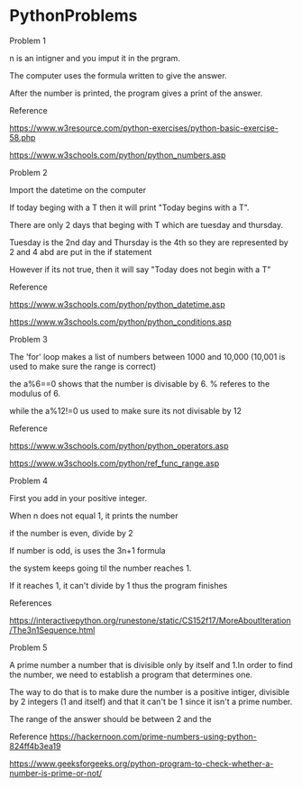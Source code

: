 # PythonProblems

Problem 1

n is an intigner and you imput it in the prgram.


The computer uses the formula written to give the answer.

After the number is printed, the program gives a print of the answer.

Reference

https://www.w3resource.com/python-exercises/python-basic-exercise-58.php

https://www.w3schools.com/python/python_numbers.asp





Problem 2

Import the datetime on the computer

If today beging with a T then it will print "Today begins with a T".

There are only 2 days that beging with T which are tuesday and thursday.

Tuesday is the 2nd day and Thursday is the 4th so they are represented by 2 and 4 abd are put in the if statement

However if its not true, then it will say "Today does not begin with a T"



Reference

https://www.w3schools.com/python/python_datetime.asp

https://www.w3schools.com/python/python_conditions.asp




Problem 3

The 'for' loop makes a list of numbers between 1000 and 10,000 (10,001 is used to make sure the range is correct)

the a%6==0 shows that the number is divisable by 6. % referes to the modulus of 6.

while the a%12!=0 us used to make sure its not divisable by 12

Reference

https://www.w3schools.com/python/python_operators.asp

https://www.w3schools.com/python/ref_func_range.asp



Problem 4

First you add in your positive integer.

When n does not equal 1, it prints the number

if the number is even, divide by 2

If number is odd, is uses the 3n+1 formula

the system keeps going til the number reaches 1.

If it reaches 1, it can't divide by 1 thus the program finishes

References

https://interactivepython.org/runestone/static/CS152f17/MoreAboutIteration/The3n1Sequence.html


Problem 5

A prime number a number that is divisible only by itself and 1.In order to find the number, we need to establish a program that determines one. 

The way to do that is to make dure the number is a positive intiger, divisible by 2 integers (1 and itself) and that it can't be 1 since it isn't a prime number.

The range of the answer should be between 2 and the 


Reference
https://hackernoon.com/prime-numbers-using-python-824ff4b3ea19

https://www.geeksforgeeks.org/python-program-to-check-whether-a-number-is-prime-or-not/



